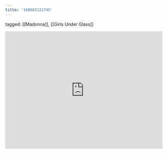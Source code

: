 ```yaml
---
title: '168603122745'
---
```

tagged: [[Madonna]], [[Girls Under Glass]]
<iframe allow="accelerometer; autoplay; clipboard-write; encrypted-media; gyroscope; picture-in-picture" allowfullscreen="" frameborder="0" height="375" id="youtube_iframe" src="https://www.youtube.com/embed/VlJhRXkYXJw?feature=oembed&amp;enablejsapi=1&amp;origin=https://safe.txmblr.com&amp;wmode=opaque" width="500"></iframe>